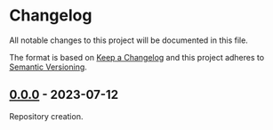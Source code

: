 # Changelog
All notable changes to this project will be documented in this file.

The format is based on [Keep a Changelog](http://keepachangelog.com/en/1.0.0/)
and this project adheres to [Semantic Versioning](http://semver.org/spec/v2.0.0.html).

## [0.0.0](https://github.com/git-afsantos/hpl-rv/releases/tag/v0.0.0) - 2023-07-12
Repository creation.
